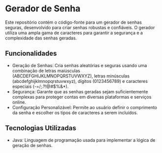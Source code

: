# Gerador de Senha

<p>Este repositório contém o código-fonte para um gerador de senhas seguras, desenvolvido para criar senhas robustas e confiáveis. O gerador utiliza uma ampla gama de caracteres para garantir a segurança e a complexidade das senhas geradas.</p>

## Funcionalidades

- Geração de Senhas: Cria senhas aleatórias e seguras usando uma combinação de letras maiúsculas (ABCDEFGHIJKLMNOPQRSTUVWXYZ), letras minúsculas (abcdefghijklmnopqrstuvwxyz), dígitos (0123456789) e caracteres especiais (-=/;.?!@#$%&*).
- Segurança: Garante que as senhas geradas sejam suficientemente complexas para proteger contas em diversas plataformas e serviços online.
- Configuração Personalizável: Permite ao usuário definir o comprimento da senha e escolher os tipos de caracteres a serem incluídos.

## Tecnologias Utilizadas

- Java: Linguagem de programação usada para implementar a lógica de geração de senhas.
